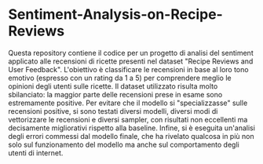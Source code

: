 # Sentiment-Analysis-on-Recipe-Reviews
Questa repository contiene il codice per un progetto di analisi del sentiment applicato alle recensioni di ricette presenti nel dataset "Recipe Reviews and User Feedback". L'obiettivo è classificare le recensioni in base al loro tono emotivo (espresso con un rating da 1 a 5) per comprendere meglio le opinioni degli utenti sulle ricette. Il dataset utilizzato risulta molto sbilanciato: la maggior parte delle recensioni prese in esame sono estremamente positive. Per evitare che il modello si "specializzasse" sulle recensioni positive, si sono testati diversi modelli, diversi modi di vettorizzare le recensioni e diversi sampler, con risultati non eccellenti ma decisamente migliorativi rispetto alla baseline. Infine, si è eseguita un'analisi degli errori commessi dal modello finale, che ha rivelato qualcosa in più non solo sul funzionamento del modello ma anche sul comportamento degli utenti di internet.
